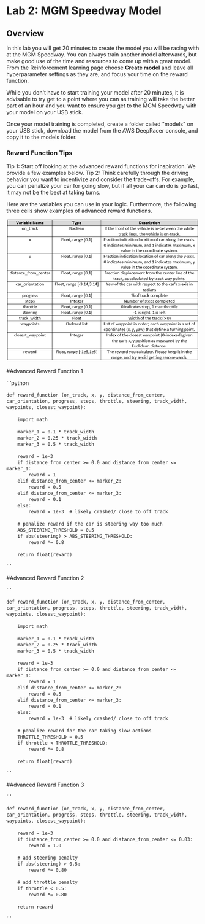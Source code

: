 # Lab 2: MGM Speedway Model

## Overview

In this lab you will get 20 minutes to create the model you will be racing with at the MGM Speedway. You can always train another model afterwards, but make good use of the time and resources to come up with a great model. From the Reinforcement learning page choose **Create model** and leave all hyperparameter settings as they are, and focus your time on the reward function. 

While you don't have to start training your model after 20 minutes, it is advisable to try get to a point where you can as training will take the better part of an hour and you want to ensure you get to the MGM Speedway with your model on your USB stick.

Once your model training is completed, create a folder called "models" on your USB stick, download the model from the AWS DeepRacer console, and copy it to the models folder.

### Reward Function Tips
Tip 1: Start off looking at the advanced reward functions for inspiration. We provide a few examples below.
Tip 2: Think carefully through the driving behavior you want to incentivize and consider the trade-offs. For example, you can penalize your car for going slow, but if all your car can do is go fast, it may not be the best at taking turns.

Here are the variables you can use in your logic. 
Furthermore, the following three cells show examples of advanced reward functions.

![Reward Function Variables](img/reward_vars.png)

#Advanced Reward Function 1


'''python

    def reward_function (on_track, x, y, distance_from_center, car_orientation, progress, steps, throttle, steering, track_width, waypoints, closest_waypoint):

        import math

        marker_1 = 0.1 * track_width
        marker_2 = 0.25 * track_width
        marker_3 = 0.5 * track_width

        reward = 1e-3
        if distance_from_center >= 0.0 and distance_from_center <= marker_1:
            reward = 1
        elif distance_from_center <= marker_2:
            reward = 0.5
        elif distance_from_center <= marker_3:
            reward = 0.1
        else:
            reward = 1e-3  # likely crashed/ close to off track

        # penalize reward if the car is steering way too much
        ABS_STEERING_THRESHOLD = 0.5
        if abs(steering) > ABS_STEERING_THRESHOLD:
            reward *= 0.8

        return float(reward)
'''

#Advanced Reward Function 2


'''

    def reward_function (on_track, x, y, distance_from_center, car_orientation, progress, steps, throttle, steering, track_width, waypoints, closest_waypoint):

        import math

        marker_1 = 0.1 * track_width
        marker_2 = 0.25 * track_width
        marker_3 = 0.5 * track_width

        reward = 1e-3
        if distance_from_center >= 0.0 and distance_from_center <= marker_1:
            reward = 1
        elif distance_from_center <= marker_2:
            reward = 0.5
        elif distance_from_center <= marker_3:
            reward = 0.1
        else:
            reward = 1e-3  # likely crashed/ close to off track

        # penalize reward for the car taking slow actions
        THROTTLE_THRESHOLD = 0.5
        if throttle < THROTTLE_THRESHOLD:
            reward *= 0.8

        return float(reward)
'''


#Advanced Reward Function 3

'''

    def reward_function (on_track, x, y, distance_from_center, car_orientation, progress, steps, throttle, steering, track_width, waypoints, closest_waypoint):

        reward = 1e-3
        if distance_from_center >= 0.0 and distance_from_center <= 0.03:
            reward = 1.0

        # add steering penalty
        if abs(steering) > 0.5:
            reward *= 0.80

        # add throttle penalty
        if throttle < 0.5:
            reward *= 0.80

        return reward
'''
